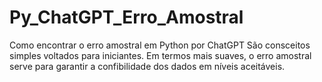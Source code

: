 # Py_ChatGPT_Erro_Amostral
Como encontrar o erro amostral em Python por ChatGPT
São consceitos simples voltados para iniciantes.
Em termos mais suaves, o erro amostral serve para garantir a confibilidade dos dados em níveis aceitáveis.
